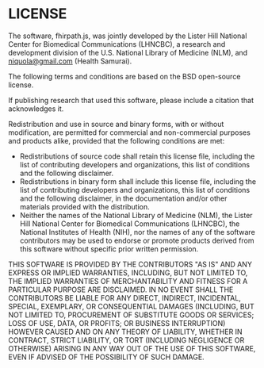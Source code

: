 # LICENSE

The software, fhirpath.js, was jointly developed by the Lister Hill National
Center for Biomedical Communications (LHNCBC), a research and development
division of the U.S. National Library of Medicine (NLM), and niquola@gmail.com
(Health Samurai).

The following terms and conditions are based on the BSD open-source license.

If publishing research that used this software, please include a citation that
acknowledges it.

Redistribution and use in source and binary forms, with or without modification,
are permitted for commercial and non-commercial purposes and products alike,
provided that the following conditions are met:

  * Redistributions of source code shall retain this license file, including the
  list of contributing developers and organizations, this list of conditions and
  the following disclaimer.
  * Redistributions in binary form shall include this license file, including the
  list of contributing developers and organizations, this list of conditions and
  the following disclaimer, in the documentation and/or other materials provided
  with the distribution.
  * Neither the names of the National Library of Medicine (NLM), the Lister Hill
  National Center for Biomedical Communications (LHNCBC), the National
  Institutes of Health (NIH), nor the names of any of the software contributors
  may be used to endorse or promote products derived from this software without
  specific prior written permission.

THIS SOFTWARE IS PROVIDED BY THE CONTRIBUTORS "AS IS" AND ANY EXPRESS
OR IMPLIED WARRANTIES, INCLUDING, BUT NOT LIMITED TO, THE IMPLIED WARRANTIES OF
MERCHANTABILITY AND FITNESS FOR A PARTICULAR PURPOSE ARE DISCLAIMED. IN NO EVENT
SHALL THE CONTRIBUTORS BE LIABLE FOR ANY DIRECT, INDIRECT, INCIDENTAL,
SPECIAL, EXEMPLARY, OR CONSEQUENTIAL DAMAGES (INCLUDING, BUT NOT LIMITED TO,
PROCUREMENT OF SUBSTITUTE GOODS OR SERVICES; LOSS OF USE, DATA, OR PROFITS; OR
BUSINESS INTERRUPTION) HOWEVER CAUSED AND ON ANY THEORY OF LIABILITY, WHETHER IN
CONTRACT, STRICT LIABILITY, OR TORT (INCLUDING NEGLIGENCE OR OTHERWISE) ARISING
IN ANY WAY OUT OF THE USE OF THIS SOFTWARE, EVEN IF ADVISED OF THE POSSIBILITY
OF SUCH DAMAGE.
